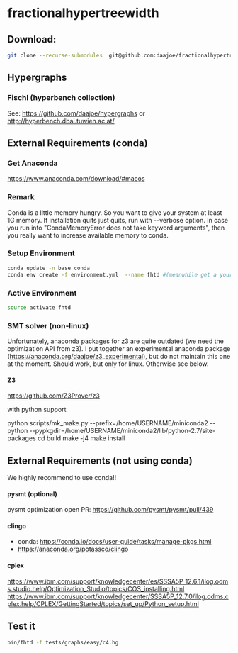 # fractionalhypertreewidth

## Download:
```bash
git clone --recurse-submodules  git@github.com:daajoe/fractionalhypertreewidth.git
````

## Hypergraphs

### Fischl (hyperbench collection)
See: https://github.com/daajoe/hypergraphs or http://hyperbench.dbai.tuwien.ac.at/


## External Requirements (conda)
### Get Anaconda
https://www.anaconda.com/download/#macos

### Remark
Conda is a little memory hungry. So you want to give your system at least 1G memory.
If installation quits just quits, run with --verbose option.
In case you run into "CondaMemoryError does not take keyword arguments", then you
really want to increase available memory to conda.

### Setup Environment
```bash
conda update -n base conda
conda env create -f environment.yml  --name fhtd #(meanwhile get a yourself coffee; or two)
```
### Active Environment
```bash
source activate fhtd
```

### SMT solver (non-linux)
Unfortunately, anaconda packages for z3 are quite outdated (we need the optimization API from z3). 
I put together an experimental anaconda package (https://anaconda.org/daajoe/z3_experimental), but do not maintain this one at the moment. Should work, but only for linux. Otherwise see below.

#### Z3
https://github.com/Z3Prover/z3

with python support

python scripts/mk_make.py --prefix=/home/USERNAME/miniconda2 --python --pypkgdir=/home/USERNAME/miniconda2/lib/python-2.7/site-packages
cd build
make -j4
make install

## External Requirements (not using conda)
We highly recommend to use conda!!

#### pysmt (optional)
pysmt optimization open PR: https://github.com/pysmt/pysmt/pull/439

#### clingo
- conda: https://conda.io/docs/user-guide/tasks/manage-pkgs.html
- https://anaconda.org/potassco/clingo

#### cplex
https://www.ibm.com/support/knowledgecenter/es/SSSA5P_12.6.1/ilog.odms.studio.help/Optimization_Studio/topics/COS_installing.html
https://www.ibm.com/support/knowledgecenter/SSSA5P_12.7.0/ilog.odms.cplex.help/CPLEX/GettingStarted/topics/set_up/Python_setup.html

## Test it
```bash
bin/fhtd -f tests/graphs/easy/c4.hg 
```
